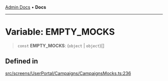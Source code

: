[Admin Docs](/) • **Docs**

***

# Variable: EMPTY\_MOCKS

> `const` **EMPTY\_MOCKS**: (`object` \| `object`)[]

## Defined in

[src/screens/UserPortal/Campaigns/CampaignsMocks.ts:236](https://github.com/PalisadoesFoundation/talawa-admin/blob/main/src/screens/UserPortal/Campaigns/CampaignsMocks.ts#L236)
